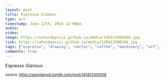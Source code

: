 ```yaml
---
layout: post
title: Espresso Glamour
type: art
timestamp: June 12th, 2016 12:00pm
audio: 
video: 
image: https://saturdayxiii.github.io/media/145813300168.jpg
link: https://saturdayxiii.github.io/media/145813300168.jpg
tags: ["espresso", "drawing", "vector", "coffee", "machinery", "art", "Neon", "showcase"]
comments: true
---
```


Espresso Glamour.
 
  
<small>source: https://saturdayxiii.tumblr.com/post/145813300168</small>